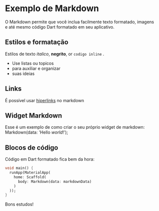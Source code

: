 # Exemplo de Markdown
O Markdown permite que você inclua facilmente texto formatado, imagens e até mesmo código Dart formatado em seu aplicativo.

## Estilos e formatação

Estilos de texto _italico_, __negrito__, or `codigo inline` .

* Use listas ou topicos
* para auxiliar e organizar
* suas ideias

## Links

É possível usar [hiperlinks](https://flutter.dev) no markdown

## Widget Markdown

Esse é um exemplo de como criar o seu próprio widget de markdown:
    Markdown(data: 'Hello _world_!'); 

## Blocos de código

Código em Dart formatado fica bem da hora:

```dart
void main() {
  runApp(MaterialApp(
    home: Scaffold(
      body: Markdown(data: markdownData)
    )
  ));
}
```

Bons estudos!